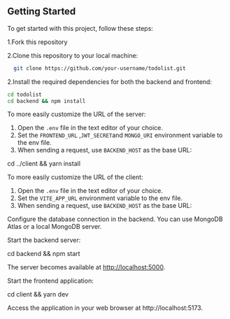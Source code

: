 ## Getting Started
To get started with this project, follow these steps:

1.Fork this repository

2.Clone this repository to your local machine:

```bash
  git clone https://github.com/your-username/todolist.git
```
2.Install the required dependencies for both the backend and frontend:

```bash
cd todolist
cd backend && npm install
```

To more easily customize the URL of the server:

1. Open the `.env` file in the text editor of your choice.
2. Set the `FRONTEND_URL` ,`JWT_SECRET`and `MONGO_URI` environment variable to the env file.
3. When sending a request, use `BACKEND_HOST` as the base URL:


cd ../client && yarn install

To more easily customize the URL of the client:

1. Open the `.env` file in the text editor of your choice.
2. Set the `VITE_APP_URL`  environment variable to the env file.
3. When sending a request, use `BACKEND_HOST` as the base URL:

Configure the database connection in the backend. You can use MongoDB Atlas or a local MongoDB server.

Start the backend server:

cd backend && npm start


The server becomes available at <http://localhost:5000>.

Start the frontend application:

cd client && yarn dev

Access the application in your web browser at http://localhost:5173.


